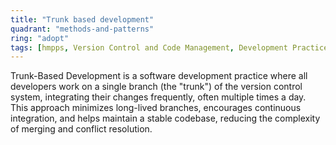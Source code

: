 ```yaml
---
title: "Trunk based development"
quadrant: "methods-and-patterns"
ring: "adopt"
tags: [hmpps, Version Control and Code Management, Development Practices and Methodologies]
---
```


Trunk-Based Development is a software development practice where all developers work on a single branch (the "trunk") of the version control system, integrating their changes frequently, often multiple times a day. This approach minimizes long-lived branches, encourages continuous integration, and helps maintain a stable codebase, reducing the complexity of merging and conflict resolution.
